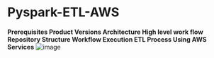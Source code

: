 # Pyspark-ETL-AWS
**Prerequisites
Product Versions
Architecture
High level work flow
Repository Structure
Workflow Execution
ETL Process Using AWS Services**
![image](https://github.com/ntc2818/Pyspark-ETL-AWS/assets/43464281/a791cbe6-793f-4c5b-b3a7-b71f772c580f)

